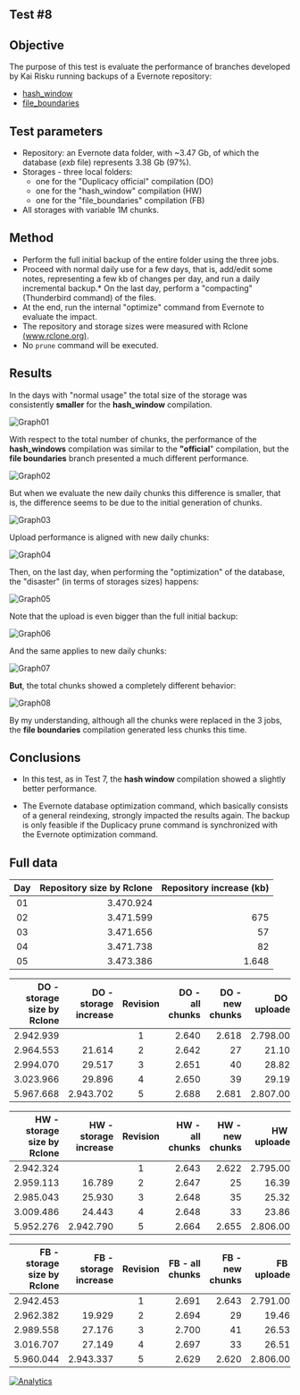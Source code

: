 ## Test #8

## Objective

The purpose of this test is evaluate the performance of branches developed by Kai Risku running backups of a Evernote repository:

* [hash_window](https://github.com/kairisku/duplicacy/tree/hash_window)
* [file_boundaries](https://github.com/kairisku/duplicacy/tree/file_boundaries)

## Test parameters

* Repository: an Evernote data folder, with ~3.47 Gb, of which the database (*exb* file) represents 3.38 Gb (97%).
* Storages - three local folders:
	* one for the "Duplicacy official" compilation (DO)
	* one for the "hash_window" compilation (HW)
	* one for the "file_boundaries" compilation (FB)
* All storages with variable 1M chunks.
	
## Method

* Perform the full initial backup of the entire folder using the three jobs.
* Proceed with normal daily use for a few days, that is, add/edit some notes, representing a few kb of changes per day, and run a daily incremental backup.* On the last day, perform a "compacting" (Thunderbird command) of the files.
* At the end, run the internal "optimize" command from Evernote to evaluate the impact.
* The repository and storage sizes were measured with Rclone [(www.rclone.org)](http://www.rclone.org).
* No ```prune``` command will be executed.

## Results

In the days with "normal usage" the total size of the storage was consistently **smaller** for the **hash_window** compilation.

![Graph01][1]

With respect to the total number of chunks, the performance of the **hash_windows** compilation was similar to the **"official**" compilation, but the **file boundaries** branch presented a much different performance.

![Graph02][2]

But when we evaluate the new daily chunks this difference is smaller, that is, the difference seems to be due to the initial generation of chunks.

![Graph03][3]

Upload performance is aligned with new daily chunks:

![Graph04][4]

Then, on the last day, when performing the "optimization" of the database, the "disaster" (in terms of storages sizes) happens:

![Graph05][5]

Note that the upload is even bigger than the full initial backup:

![Graph06][6]

And the same applies to new daily chunks:

![Graph07][7]

**But**, the total chunks showed a completely different behavior:

![Graph08][8]

By my understanding, although all the chunks were replaced in the 3 jobs, the **file boundaries** compilation generated less chunks this time.

## Conclusions

* In this test, as in Test 7, the **hash window** compilation showed a slightly better performance.

* The Evernote database optimization command, which basically consists of a general reindexing, strongly impacted the results again. The backup is only feasible if the Duplicacy prune command is synchronized with the Evernote optimization command.

## 

  [1]: https://raw.githubusercontent.com/TowerBR/backup_software_testing/master/images/test08/graph01.png
  [2]: https://raw.githubusercontent.com/TowerBR/backup_software_testing/master/images/test08/graph02.png
  [3]: https://raw.githubusercontent.com/TowerBR/backup_software_testing/master/images/test08/graph03.png  
  [4]: https://raw.githubusercontent.com/TowerBR/backup_software_testing/master/images/test08/graph04.png  
  [5]: https://raw.githubusercontent.com/TowerBR/backup_software_testing/master/images/test08/graph05.png  
  [6]: https://raw.githubusercontent.com/TowerBR/backup_software_testing/master/images/test08/graph06.png    
  [7]: https://raw.githubusercontent.com/TowerBR/backup_software_testing/master/images/test08/graph07.png   
  [8]: https://raw.githubusercontent.com/TowerBR/backup_software_testing/master/images/test08/graph08.png     

  ## Full data

| Day | Repository   size     by Rclone | Repository   increase     (kb) |
|:---:|--------------------------------:|-------------------------------:|
|  01 |                       3.470.924 |                                |
|  02 |                       3.471.599 |                            675 |
|  03 |                       3.471.656 |                             57 |
|  04 |                       3.471.738 |                             82 |
|  05 |                       3.473.386 |                          1.648 |

| DO - storage size by Rclone | DO - storage increase | Revision | DO - all chunks | DO - new chunks | DO - uploaded | backup time - Complete (1M VAR) |
|----------------------------:|----------------------:|:--------:|----------------:|----------------:|--------------:|--------------------------------:|
|                   2.942.939 |                       |     1    |           2.640 |           2.618 |     2.798.000 |              05:17              |
|                   2.964.553 |                21.614 |     2    |           2.642 |              27 |        21.107 |              01:07              |
|                   2.994.070 |                29.517 |     3    |           2.651 |              40 |        28.824 |              01:46              |
|                   3.023.966 |                29.896 |     4    |           2.650 |              39 |        29.194 |              01:32              |
|                   5.967.668 |             2.943.702 |     5    |           2.688 |           2.681 |     2.807.000 |              04:16              |
  
| HW - storage size by Rclone | HW - storage increase | Revision | HW - all chunks | HW - new chunks | HW - uploaded | backup time - DB (1M FIX) |
|----------------------------:|----------------------:|:--------:|----------------:|----------------:|--------------:|--------------------------:|
|                   2.942.324 |                       |     1    |           2.643 |           2.622 |     2.795.000 |           04:41           |
|                   2.959.113 |                16.789 |     2    |           2.647 |              25 |        16.395 |           01:22           |
|                   2.985.043 |                25.930 |     3    |           2.648 |              35 |        25.321 |           01:32           |
|                   3.009.486 |                24.443 |     4    |           2.648 |              33 |        23.869 |           01:30           |
|                   5.952.276 |             2.942.790 |     5    |           2.664 |           2.655 |     2.806.000 |           06:20           |  

| FB - storage size by Rclone | FB - storage increase | Revision | FB - all chunks | FB - new chunks | FB - uploaded | backup time - DB (1M FIX) |
|----------------------------:|----------------------:|:--------:|----------------:|----------------:|--------------:|--------------------------:|
|                   2.942.453 |                       |     1    |           2.691 |           2.643 |     2.791.000 |           03:17           |
|                   2.962.382 |                19.929 |     2    |           2.694 |              29 |        19.461 |           01:07           |
|                   2.989.558 |                27.176 |     3    |           2.700 |              41 |        26.538 |           01:22           |
|                   3.016.707 |                27.149 |     4    |           2.697 |              33 |        26.511 |           01:17           |
|                   5.960.044 |             2.943.337 |     5    |           2.629 |           2.620 |     2.806.000 |           04:38           |  
  
[![Analytics](https://ga-beacon.appspot.com/UA-113708097-1/test_08?pixel)](https://github.com/igrigorik/ga-beacon)

